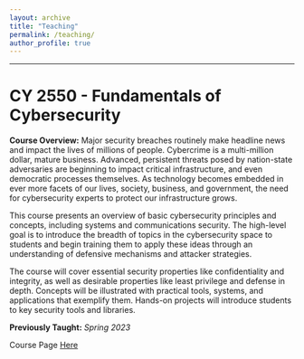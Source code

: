 ```yaml
---
layout: archive
title: "Teaching"
permalink: /teaching/
author_profile: true
---
```

<hr>

CY 2550 - Fundamentals of Cybersecurity
======
**Course Overview:** Major security breaches routinely make headline news and impact the lives of millions of people. Cybercrime is a multi-million dollar, mature business. Advanced, persistent threats posed by nation-state adversaries are beginning to impact critical infrastructure, and even democratic processes themselves. As technology becomes embedded in ever more facets of our lives, society, business, and government, the need for cybersecurity experts to protect our infrastructure grows.

This course presents an overview of basic cybersecurity principles and concepts, including systems and communications security. The high-level goal is to introduce the breadth of topics in the cybersecurity space to students and begin training them to apply these ideas through an understanding of defensive mechanisms and attacker strategies.

The course will cover essential security properties like confidentiality and integrity, as well as desirable properties like least privilege and defense in depth. Concepts will be illustrated with practical tools, systems, and applications that exemplify them. Hands-on projects will introduce students to key security tools and libraries.

**Previously Taught:** _Spring 2023_

Course Page <a href="https://cprob.com/teaching/cy2550/">Here</a>
